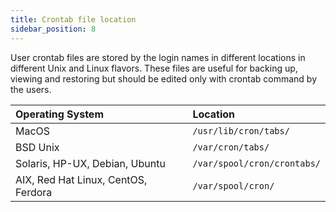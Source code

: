 ```yaml
---
title: Crontab file location
sidebar_position: 8
---
```


User crontab files are stored by the login names in different locations in different Unix and Linux flavors. These files are useful for backing up, viewing and restoring but should be edited only with crontab command by the users.

| Operating System | Location |
| :--- | :--- |
| MacOS | `/usr/lib/cron/tabs/` |
| BSD Unix | `/var/cron/tabs/` |
| Solaris, HP-UX, Debian, Ubuntu | `/var/spool/cron/crontabs/` |
| AIX, Red Hat Linux, CentOS, Ferdora | `/var/spool/cron/` |
